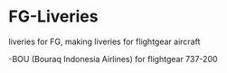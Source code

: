 # FG-Liveries
liveries for FG,
making liveries for flightgear aircraft

-BOU (Bouraq Indonesia Airlines) for flightgear 737-200
